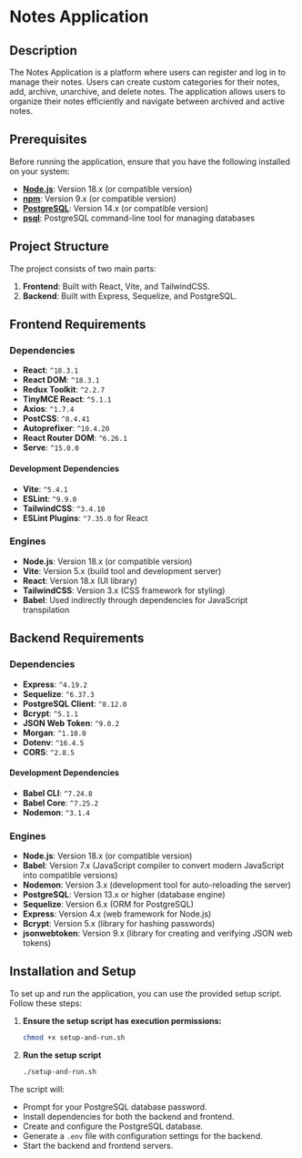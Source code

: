 # Notes Application

## Description

The Notes Application is a platform where users can register and log in to manage their notes. Users can create custom categories for their notes, add, archive, unarchive, and delete notes. The application allows users to organize their notes efficiently and navigate between archived and active notes.

## Prerequisites

Before running the application, ensure that you have the following installed on your system:

- **[Node.js](https://nodejs.org/)**: Version 18.x (or compatible version)
- **[npm](https://www.npmjs.com/)**: Version 9.x (or compatible version)
- **[PostgreSQL](https://www.postgresql.org/)**: Version 14.x (or compatible version)
- **[psql](https://www.postgresql.org/docs/current/app-psql.html)**: PostgreSQL command-line tool for managing databases

## Project Structure

The project consists of two main parts:

1. **Frontend**: Built with React, Vite, and TailwindCSS.
2. **Backend**: Built with Express, Sequelize, and PostgreSQL.

## Frontend Requirements

### Dependencies

- **React**: `^18.3.1`
- **React DOM**: `^18.3.1`
- **Redux Toolkit**: `^2.2.7`
- **TinyMCE React**: `^5.1.1`
- **Axios**: `^1.7.4`
- **PostCSS**: `^8.4.41`
- **Autoprefixer**: `^10.4.20`
- **React Router DOM**: `^6.26.1`
- **Serve**: `^15.0.0`

#### Development Dependencies

- **Vite**: `^5.4.1`
- **ESLint**: `^9.9.0`
- **TailwindCSS**: `^3.4.10`
- **ESLint Plugins**: `^7.35.0` for React

### Engines

- **Node.js**: Version 18.x (or compatible version)
- **Vite**: Version 5.x (build tool and development server)
- **React**: Version 18.x (UI library)
- **TailwindCSS**: Version 3.x (CSS framework for styling)
- **Babel**: Used indirectly through dependencies for JavaScript transpilation

## Backend Requirements

### Dependencies

- **Express**: `^4.19.2`
- **Sequelize**: `^6.37.3`
- **PostgreSQL Client**: `^8.12.0`
- **Bcrypt**: `^5.1.1`
- **JSON Web Token**: `^9.0.2`
- **Morgan**: `^1.10.0`
- **Dotenv**: `^16.4.5`
- **CORS**: `^2.8.5`

#### Development Dependencies

- **Babel CLI**: `^7.24.8`
- **Babel Core**: `^7.25.2`
- **Nodemon**: `^3.1.4`

### Engines

- **Node.js**: Version 18.x (or compatible version)
- **Babel**: Version 7.x (JavaScript compiler to convert modern JavaScript into compatible versions)
- **Nodemon**: Version 3.x (development tool for auto-reloading the server)
- **PostgreSQL**: Version 13.x or higher (database engine)
- **Sequelize**: Version 6.x (ORM for PostgreSQL)
- **Express**: Version 4.x (web framework for Node.js)
- **Bcrypt**: Version 5.x (library for hashing passwords)
- **jsonwebtoken**: Version 9.x (library for creating and verifying JSON web tokens)

## Installation and Setup

To set up and run the application, you can use the provided setup script. Follow these steps:

1. **Ensure the setup script has execution permissions:**

   ```bash
   chmod +x setup-and-run.sh

2. **Run the setup script**

    ```bash
    ./setup-and-run.sh

The script will:

- Prompt for your PostgreSQL database password.
- Install dependencies for both the backend and frontend.
- Create and configure the PostgreSQL database.
- Generate a `.env` file with configuration settings for the backend.
- Start the backend and frontend servers.
